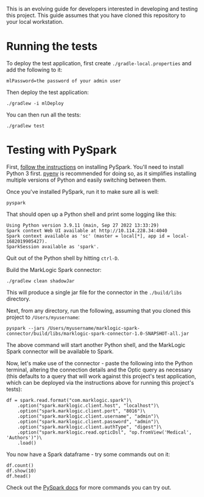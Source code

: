 This is an evolving guide for developers interested in developing and testing this project. This guide assumes that you
have cloned this repository to your local workstation. 

# Running the tests

To deploy the test application, first create `./gradle-local.properties` and add the following to it:

    mlPassword=the password of your admin user

Then deploy the test application:

    ./gradlew -i mlDeploy

You can then run all the tests:

    ./gradlew test

# Testing with PySpark

First, [follow the instructions](https://spark.apache.org/docs/latest/api/python/getting_started/install.html) on 
installing PySpark. You'll need to install Python 3 first. [pyenv](https://github.com/pyenv/pyenv#installation) is 
recommended for doing so, as it simplifies installing multiple versions of Python and easily switching between them. 

Once you've installed PySpark, run it to make sure all is well:

    pyspark

That should open up a Python shell and print some logging like this:

```
Using Python version 3.9.11 (main, Sep 27 2022 13:33:29)
Spark context Web UI available at http://10.114.228.34:4040
Spark context available as 'sc' (master = local[*], app id = local-1682019905427).
SparkSession available as 'spark'.
```

Quit out of the Python shell by hitting `ctrl-D`. 

Build the MarkLogic Spark connector:

    ./gradlew clean shadowJar

This will produce a single jar file for the connector in the `./build/libs` directory. 

Next, from any directory, run the following, assuming that you cloned this project to `/Users/myusername`:

    pyspark --jars /Users/myusername/marklogic-spark-connector/build/libs/marklogic-spark-connector-1.0-SNAPSHOT-all.jar

The above command will start another Python shell, and the MarkLogic Spark connector will be available to Spark. 

Now, let's make use of the connector - paste the following into the Python terminal, altering the connection details
and the Optic query as necessary (this defaults to a query that will work against this project's test application, 
which can be deployed via the instructions above for running this project's tests):

```
df = spark.read.format("com.marklogic.spark")\
    .option("spark.marklogic.client.host", "localhost")\
    .option("spark.marklogic.client.port", "8016")\
    .option("spark.marklogic.client.username", "admin")\
    .option("spark.marklogic.client.password", "admin")\
    .option("spark.marklogic.client.authType", "digest")\
    .option("spark.marklogic.read.opticDsl", "op.fromView('Medical', 'Authors')")\
    .load()
```

You now have a Spark dataframe - try some commands out on it:

    df.count()
    df.show(10)
    df.head()

Check out the [PySpark docs](https://spark.apache.org/docs/latest/api/python/getting_started/quickstart_df.html) for 
more commands you can try out. 
